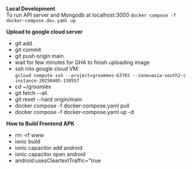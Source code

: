 **Local Development**   
To run API server and Mongodb at localhost:3000 
```docker compose -f docker-compose.dev.yaml up```

**Upload to google cloud server**  
- git add .  
- git commit  
- git push origin main
- wait for few minutes for GHA to finish uploading image
- ssh into google cloud VM:       
```gcloud compute ssh --project=groomees-63765 --zone=asia-south2-c instance-20250405-130557```
- cd ~/groomies
- git fetch --all
- git reset --hard origin/main
- docker compose -f docker-compose.yaml pull
- docker compose -f docker-compose.yaml up -d

**How to Build Frontend APK**  
- rm -rf www
- ionic build
- ionic capacitor add android
- ionic capacitor open android
- android:usesCleartextTraffic="true